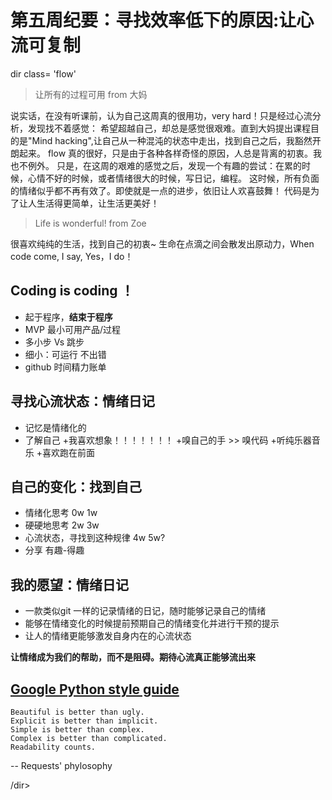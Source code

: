 # 第五周纪要：寻找效率低下的原因:让心流可复制 
dir class= 'flow'

> 让所有的过程可用  from 大妈

说实话，在没有听课前，认为自己这周真的很用功，very hard！只是经过心流分析，发现找不着感觉：
希望超越自己，却总是感觉很艰难。直到大妈提出课程目的是"Mind hacking",让自己从一种混沌的状态中走出，找到自己之后，我豁然开朗起来。
flow 真的很好，只是由于各种各样奇怪的原因，人总是背离的初衷。我也不例外。
只是，在这周的艰难的感觉之后，发现一个有趣的尝试：在累的时候，心情不好的时候，或者情绪很大的时候，写日记，编程。
这时候，所有负面的情绪似乎都不再有效了。即使就是一点的进步，依旧让人欢喜鼓舞！
代码是为了让人生活得更简单，让生活更美好！

> Life is wonderful!  from  Zoe 

很喜欢纯纯的生活，找到自己的初衷~ 生命在点滴之间会散发出原动力，When code come, I say, Yes，I do！

## Coding is coding ！
- 起于程序，**结束于程序**
- MVP 最小可用产品/过程
- 多小步 Vs 跳步
- 细小：可运行 不出错
- github 时间精力账单



## 寻找心流状态：情绪日记
- 记忆是情绪化的
- 了解自己
    +我喜欢想象！！！！！！！
	+嗅自己的手 >> 嗅代码
	+听纯乐器音乐
	+喜欢跑在前面

	
## 自己的变化：找到自己

- 情绪化思考 0w 1w 
- 硬硬地思考 2w 3w 
- 心流状态，寻找到这种规律 4w 5w?
- 分享 有趣-得趣 

## 我的愿望：情绪日记
- 一款类似git 一样的记录情绪的日记，随时能够记录自己的情绪
- 能够在情绪变化的时候提前预期自己的情绪变化并进行干预的提示
- 让人的情绪更能够激发自身内在的心流状态

**让情绪成为我们的帮助，而不是阻碍。期待心流真正能够流出来**



## [Google Python style guide](http://zh-google-styleguide.readthedocs.org/en/latest/google-python-styleguide/)

```
Beautiful is better than ugly.
Explicit is better than implicit.
Simple is better than complex.
Complex is better than complicated.
Readability counts.
``` 
-- Requests' phylosophy
 

/dir>




